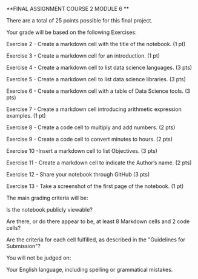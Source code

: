 **FINAL ASSIGNMENT COURSE 2 MODULE 6
**

There are a total of 25 points possible for this final project.

Your grade will be based on the following Exercises:

Exercise 2 - Create a markdown cell with the title of the notebook. (1 pt)

Exercise 3 - Create a markdown cell for an introduction. (1 pt)

Exercise 4 - Create a markdown cell to list data science languages. (3 pts)

Exercise 5 - Create a markdown cell to list data science libraries. (3 pts)

Exercise 6 - Create a markdown cell with a table of Data Science tools. (3 pts)

Exercise 7 - Create a markdown cell introducing arithmetic expression examples. (1 pt)

Exercise 8 - Create a code cell to multiply and add numbers. (2 pts)

Exercise 9 - Create a code cell to convert minutes to hours. (2 pts)

Exercise 10 -Insert a markdown cell to list Objectives. (3 pts)

Exercise 11 - Create a markdown cell to indicate the Author’s name. (2 pts)

Exercise 12 - Share your notebook through GitHub (3 pts)

Exercise 13 - Take a screenshot of the first page of the notebook. (1 pt)

The main grading criteria will be:

Is the notebook publicly viewable?

Are there, or do there appear to be, at least 8 Markdown cells and 2 code cells? 

Are the criteria for each cell fulfilled, as described in the "Guidelines for Submission"?

You will not be judged on:

Your English language, including spelling or grammatical mistakes.

